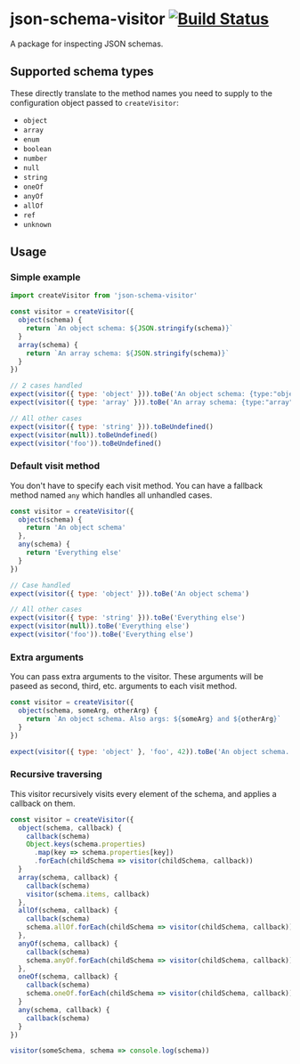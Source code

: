 # json-schema-visitor [![Build Status](https://travis-ci.org/bali182/json-schema-visitor.svg?branch=master)](https://travis-ci.org/bali182/json-schema-visitor)

A package for inspecting JSON schemas. 

## Supported schema types

These directly translate to the method names you need to supply to the configuration object passed to `createVisitor`:

- `object`
- `array`
- `enum`
- `boolean`
- `number`
- `null`
- `string`
- `oneOf`
- `anyOf`
- `allOf`
- `ref`
- `unknown`


## Usage

### Simple example

```js
import createVisitor from 'json-schema-visitor'

const visitor = createVisitor({
  object(schema) {
    return `An object schema: ${JSON.stringify(schema)}`
  }
  array(schema) {
    return `An array schema: ${JSON.stringify(schema)}`
  }
})

// 2 cases handled
expect(visitor({ type: 'object' })).toBe('An object schema: {type:"object"}')
expect(visitor({ type: 'array' })).toBe('An array schema: {type:"array"}')

// All other cases
expect(visitor({ type: 'string' })).toBeUndefined()
expect(visitor(null)).toBeUndefined()
expect(visitor('foo')).toBeUndefined()
```

### Default visit method

You don't have to specify each visit method. You can have a fallback method named `any` which handles all unhandled cases.

```js
const visitor = createVisitor({
  object(schema) {
    return 'An object schema'
  },
  any(schema) {
    return 'Everything else'
  }
})

// Case handled
expect(visitor({ type: 'object' })).toBe('An object schema')

// All other cases
expect(visitor({ type: 'string' })).toBe('Everything else')
expect(visitor(null)).toBe('Everything else')
expect(visitor('foo')).toBe('Everything else')
```

### Extra arguments

You can pass extra arguments to the visitor. These arguments will be paseed as second, third, etc. arguments to each visit method.

```js
const visitor = createVisitor({
  object(schema, someArg, otherArg) {
    return `An object schema. Also args: ${someArg} and ${otherArg}`
  }
})

expect(visitor({ type: 'object' }, 'foo', 42)).toBe('An object schema. Also args: foo and 42')
```

### Recursive traversing

This visitor recursively visits every element of the schema, and applies a callback on them.

```js
const visitor = createVisitor({
  object(schema, callback) {
    callback(schema)
    Object.keys(schema.properties)
      .map(key => schema.properties[key])
      .forEach(childSchema => visitor(childSchema, callback))
  }
  array(schema, callback) {
    callback(schema)
    visitor(schema.items, callback)
  },
  allOf(schema, callback) {
    callback(schema)
    schema.allOf.forEach(childSchema => visitor(childSchema, callback))
  },
  anyOf(schema, callback) {
    callback(schema)
    schema.anyOf.forEach(childSchema => visitor(childSchema, callback))
  },
  oneOf(schema, callback) {
    callback(schema)
    schema.oneOf.forEach(childSchema => visitor(childSchema, callback))
  }
  any(schema, callback) {
    callback(schema)
  }
})

visitor(someSchema, schema => console.log(schema))
```